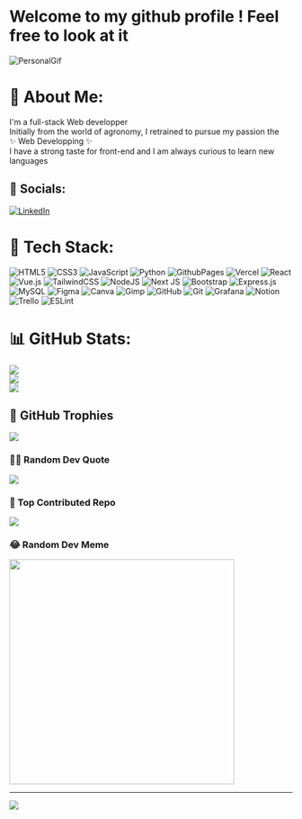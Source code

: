 #  Welcome to my github profile ! Feel free to look at it 
![PersonalGif](https://github.com/TheoDegorre/TheoDegorre/blob/main/logo_theo.gif?raw=true)

# 🦄 About Me:
I'm a full-stack Web developper<br/>
Initially from the world of agronomy, I retrained to pursue my passion the <br/> ✨ Web Developping ✨<br/>
I have a strong taste for front-end and I am always curious to learn new languages<br/>



## 🎏 Socials:
[![LinkedIn](https://img.shields.io/badge/LinkedIn-%230077B5.svg?logo=linkedin&logoColor=white)](https://linkedin.com/in/TheoDegorre) 

# 📠 Tech Stack:
![HTML5](https://img.shields.io/badge/html5-%23E34F26.svg?style=for-the-badge&logo=html5&logoColor=white) ![CSS3](https://img.shields.io/badge/css3-%231572B6.svg?style=for-the-badge&logo=css3&logoColor=white) ![JavaScript](https://img.shields.io/badge/javascript-%23323330.svg?style=for-the-badge&logo=javascript&logoColor=%23F7DF1E) ![Python](https://img.shields.io/badge/python-3670A0?style=for-the-badge&logo=python&logoColor=ffdd54) ![GithubPages](https://img.shields.io/badge/github%20pages-121013?style=for-the-badge&logo=github&logoColor=white) ![Vercel](https://img.shields.io/badge/vercel-%23000000.svg?style=for-the-badge&logo=vercel&logoColor=white) ![React](https://img.shields.io/badge/react-%2320232a.svg?style=for-the-badge&logo=react&logoColor=%2361DAFB) ![Vue.js](https://img.shields.io/badge/vue.js-%2335495e.svg?style=for-the-badge&logo=vuedotjs&logoColor=%234FC08D) ![TailwindCSS](https://img.shields.io/badge/tailwindcss-%2338B2AC.svg?style=for-the-badge&logo=tailwind-css&logoColor=white) ![NodeJS](https://img.shields.io/badge/node.js-6DA55F?style=for-the-badge&logo=node.js&logoColor=white) ![Next JS](https://img.shields.io/badge/Next-black?style=for-the-badge&logo=next.js&logoColor=white) ![Bootstrap](https://img.shields.io/badge/bootstrap-%238511FA.svg?style=for-the-badge&logo=bootstrap&logoColor=white) ![Express.js](https://img.shields.io/badge/express.js-%23404d59.svg?style=for-the-badge&logo=express&logoColor=%2361DAFB) ![MySQL](https://img.shields.io/badge/mysql-4479A1.svg?style=for-the-badge&logo=mysql&logoColor=white) ![Figma](https://img.shields.io/badge/figma-%23F24E1E.svg?style=for-the-badge&logo=figma&logoColor=white) ![Canva](https://img.shields.io/badge/Canva-%2300C4CC.svg?style=for-the-badge&logo=Canva&logoColor=white) ![Gimp](https://img.shields.io/badge/Gimp-657D8B?style=for-the-badge&logo=gimp&logoColor=FFFFFF) ![GitHub](https://img.shields.io/badge/github-%23121011.svg?style=for-the-badge&logo=github&logoColor=white) ![Git](https://img.shields.io/badge/git-%23F05033.svg?style=for-the-badge&logo=git&logoColor=white) ![Grafana](https://img.shields.io/badge/grafana-%23F46800.svg?style=for-the-badge&logo=grafana&logoColor=white) ![Notion](https://img.shields.io/badge/Notion-%23000000.svg?style=for-the-badge&logo=notion&logoColor=white) ![Trello](https://img.shields.io/badge/Trello-%23026AA7.svg?style=for-the-badge&logo=Trello&logoColor=white) ![ESLint](https://img.shields.io/badge/ESLint-4B3263?style=for-the-badge&logo=eslint&logoColor=white)

# 📊 GitHub Stats:
![](https://github-readme-stats.vercel.app/api?username=TheoDegorre&theme=prussian&hide_border=false&include_all_commits=true&count_private=true)<br/>
![](https://github-readme-streak-stats.herokuapp.com/?user=TheoDegorre&theme=prussian&hide_border=false)<br/>
![](https://github-readme-stats.vercel.app/api/top-langs/?username=TheoDegorre&theme=prussian&hide_border=false&include_all_commits=true&count_private=true&layout=compact)

## 📯 GitHub Trophies
![](https://github-profile-trophy.vercel.app/?username=TheoDegorre&theme=algolia&no-frame=false&no-bg=false&margin-w=4)

### 🧙‍♂️ Random Dev Quote
![](https://quotes-github-readme.vercel.app/api?type=horizontal&theme=gruvbox)

### 🎩 Top Contributed Repo
![](https://github-contributor-stats.vercel.app/api?username=TheoDegorre&limit=5&theme=algolia&combine_all_yearly_contributions=true)

### 😂 Random Dev Meme
<img src='https://memer-new.vercel.app/' style="height: 400px;"/>

---
[![](https://visitcount.itsvg.in/api?id=TheoDegorre&icon=0&color=1)](https://visitcount.itsvg.in)

<!-- Proudly created with GPRM ( https://gprm.itsvg.in ) -->
